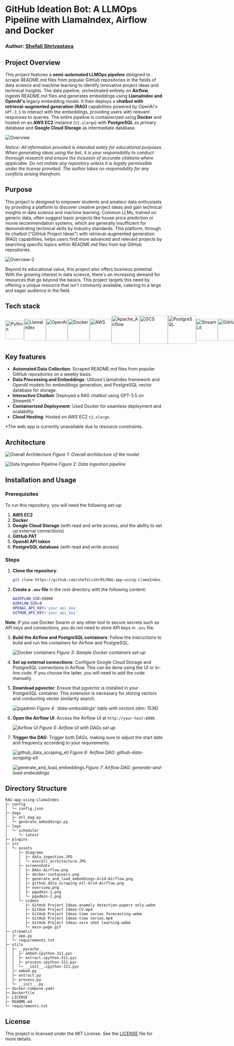 # GitHub Ideation Bot: A LLMOps Pipeline with LlamaIndex, Airflow and Docker

### Author: [Shefali Shrivastava](https://www.github.com/shefalishr95)

## Project Overview

This project features a **semi-automated LLMOps pipeline** designed to scrape README.md files from popular GitHub repositories in the fields of data science and machine learning to identify innovative project ideas and technical insights. The data pipeline, orchestrated entirely on **Airflow**, ingests README.md files and generates embeddings using **LlamaIndex and OpenAI's** legacy embedding model. It then deploys a **chatbot with retrieval-augmented generation (RAG)** capabilities powered by OpenAI's `GPT-3.5` to interact with the embeddings, providing users with relevant responses to queries. The entire pipeline is containerized using **Docker** and hosted on an **AWS EC2** instance (`t2.xlarge`) with **PostgreSQL** as primary database and **Google Cloud Storage** as intermediate database.

![Overview](./src/assets/screenshots/overview.png)

_Notice: All information provided is intended solely for educational purposes. When generating ideas using the bot, it is your responsibility to conduct thorough research and ensure the inclusion of accurate citations where applicable. Do not imitate any repository unless it is legally permissible under the license provided. The author takes no responsibility for any conflicts arising therefrom._

## Purpose

This project is designed to empower students and amateur data enthusiasts by providing a platform to discover creative project ideas and gain technical insights in data science and machine learning. Common LLMs, trained on generic data, often suggest basic projects like house price prediction or movie recommendation systems, which are generally insufficient for demonstrating technical skills by industry standards. This platform, through its chatbot ("GitHub Project Ideas") with retrieval-augmented generation (RAG) capabilities, helps users find more advanced and relevant projects by searching specific topics within README.md files from top GitHub repositories.

![Overview-2](./src/assets/videos/main-page.gif)

Beyond its educational value, this project also offers business potential. With the growing interest in data science, there's an increasing demand for resources that go beyond the basics. This project targets this need by offering a unique resource that isn't commonly available, catering to a large and eager audience in the field.

## Tech stack

<div style="display: flex; align-items: center;">

<img src='https://raw.githubusercontent.com/devicons/devicon/master/icons/python/python-original.svg' alt='Python' width='60' height='60'/>
<img src='https://raw.githubusercontent.com/run-llama/logos/main/LlamaLogoSmall.png' alt='LlamaIndex' width='70' height='70'/>
<img src='https://upload.wikimedia.org/wikipedia/commons/4/4d/OpenAI_Logo.svg' alt='OpenAI' width='70' height='70'/>
<img src='https://raw.githubusercontent.com/devicons/devicon/6910f0503efdd315c8f9b858234310c06e04d9c0/icons/docker/docker-plain-wordmark.svg' alt='Docker' width='70' height='70'/>
<img src='https://raw.githubusercontent.com/devicons/devicon/6910f0503efdd315c8f9b858234310c06e04d9c0/icons/amazonwebservices/amazonwebservices-plain-wordmark.svg' alt='AWS' width='70' height='70'/>
<img src='https://raw.githubusercontent.com/devicons/devicon/6910f0503efdd315c8f9b858234310c06e04d9c0/icons/apacheairflow/apacheairflow-original-wordmark.svg' alt='Apache_Airflow' width='90' height='90'/>
<img src='https://raw.githubusercontent.com/devicons/devicon/6910f0503efdd315c8f9b858234310c06e04d9c0/icons/googlecloud/googlecloud-original-wordmark.svg' alt='GCS' width='90' height='90'/>
<img src='https://raw.githubusercontent.com/devicons/devicon/6910f0503efdd315c8f9b858234310c06e04d9c0/icons/postgresql/postgresql-plain-wordmark.svg' alt='PostgreSQL' width='90' height='90'/>
<img src='https://raw.githubusercontent.com/devicons/devicon/6910f0503efdd315c8f9b858234310c06e04d9c0/icons/streamlit/streamlit-plain-wordmark.svg' alt='StreamLit' width='70' height='70'/>
<img src='https://raw.githubusercontent.com/devicons/devicon/6910f0503efdd315c8f9b858234310c06e04d9c0/icons/git/git-plain-wordmark.svg' alt='GitHub' width='70' height='70'/>
</div>

## Key features

- **Automated Data Collection**: Scraped README.md files from popular GitHub repositories on a weekly basis.
- **Data Processing and Embeddings**: Utilized LlamaIndex framework and OpenAI models for embeddings generation, and PostgreSQL vector database for storage.
- **Interactive Chatbot**: Deployed a RAG chatbot using GPT-3.5 on Streamlit.\*
- **Containerized Deployment**: Used Docker for seamless deployment and scalability.
- **Cloud Hosting**: Hosted on AWS EC2 `t2.xlarge`.

\*The web app is currently unavailable due to resource constraints.

## Architecture

![Overall Architecture](./src/assets/diagrams/overall_architecture.JPG)
_Figure 1: Overall architecture of the model_

![Data Ingestion Pipeline](./src/assets/diagrams/data_ingestion.JPG)
_Figure 2: Data ingestion pipeline_

## Installation and Usage

### Prerequisites

To run this repository, you will need the following set-up:

1. **AWS EC2**
2. **Docker**
3. **Google Cloud Storage** (with read and write access, and the ability to set up external connections)
4. **GitHub PAT**
5. **OpenAI API token**
6. **PostgreSQL database** (with read and write access)

### Steps

1. **Clone the repository**:

   ```bash
   git clone https://github.com/shefalishr95/RAG-app-using-LlamaIndex.git
   ```

2. **Create a `.env` file** in the root directory with the following content:

   ```bash
   AAIRFLOW_UID=50000
   AIRFLOW_GID=0
   OPENAI_API_KEY='your_api_key'
   GITHUB_API_KEY='your_api_key'
   ```

**Note**: If you use Docker Swarm or any other tool to secure secrets such as API keys and connections, you do not need to store API keys in `.env` file.

3. **Build the Airflow and PostgreSQL containers**:
   Follow the instructions to build and run the containers for Airflow and PostgreSQL.

   ![Docker containers](./src/assets/screenshots/docker-containers.png)
   _Figure 3: Sample Docker containers set-up_

4. **Set up external connections**:
   Configure Google Cloud Storage and PostgreSQL connections in Airflow. This can be done using the UI or in-line code. If you choose the latter, you will need to add the code manually.

5. **Download pgvector**:
   Ensure that pgvector is installed in your PostgreSQL container. This extension is necessary for storing vectors and conducting vector similarity search.

   ![pgadmin](./src/assets/screenshots/pgadmin-1.png)
   _Figure 4: 'data-embeddings' table with vectors (dim: 1536)_

6. **Open the Airflow UI**:
   Access the Airflow UI at `http://your-host:8080`.

   ![Airflow UI](./src/assets/screenshots/DAGs-Airflow.png)
   _Figure 5: Airflow UI with DAGs set up_

7. **Trigger the DAG**:
   Trigger both DAGs, making sure to adjust the start date and frequency according to your requirements.

   ![github_data_scraping_etl](./src/assets/screenshots/github_data_scraping_etl-Grid-Airflow.png)
   _Figure 6: Airflow DAG: github-data-scraping-etl_

   ![generate_and_load_embeddings](./src/assets/screenshots/generate_and_load_embeddings-Grid-Airflow.png)
   _Figure 7: Airflow DAG: generate-and-load-embeddings_

## Directory Structure

```
RAG-app-using-LlamaIndex
├─ config
│  └─ config.json
├─ dags
│  ├─ etl_dag.py
│  └─ generate_embeddings.py
├─ logs
│  └─ scheduler
│     └─ latest
├─ plugins
├─ src
│  └─ assets
│     ├─ diagrams
│     │  ├─ data_ingestion.JPG
│     │  └─ overall_architecture.JPG
│     ├─ screenshots
│     │  ├─ DAGs-Airflow.png
│     │  ├─ docker-containers.png
│     │  ├─ generate_and_load_embeddings-Grid-Airflow.png
│     │  ├─ github_data_scraping_etl-Grid-Airflow.png
│     │  ├─ overview.png
│     │  ├─ pgadmin-1.png
│     │  └─ pgadmin-2.png
│     └─ videos
│        ├─ GitHub Project Ideas-anamoly detection-papers only.webm
│        ├─ GitHub Project Ideas-CV.mp4
│        ├─ GitHub Project Ideas-time series forecasting.webm
│        ├─ GitHub Project Ideas-time series.mp4
│        ├─ GitHub Project Ideas-zero shot learning.webm
│        └─ main-page.gif
├─ streamlit
│  ├─ app.py
│  └─ requirements.txt
├─ utils
│  ├─ __pycache__
│  │  ├─ embed.cpython-311.pyc
│  │  ├─ extract.cpython-311.pyc
│  │  ├─ process.cpython-311.pyc
│  │  └─ __init__.cpython-311.pyc
│  ├─ embed.py
│  ├─ extract.py
│  ├─ process.py
│  └─ __init__.py
├─ docker-compose.yaml
├─ Dockerfile
├─ LICENSE
├─ README.md
└─ requirements.txt
```

## License

This project is licensed under the MIT License. See the [LICENSE](./LICENSE) file for more details.
